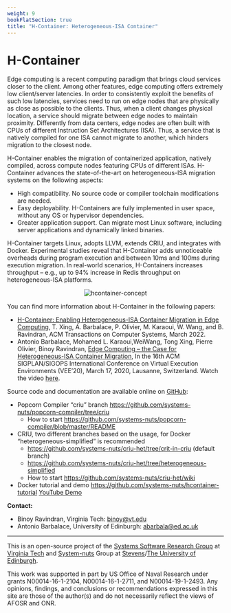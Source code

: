 ```yaml
---
weight: 9
bookFlatSection: true
title: "H-Container: Heterogeneous-ISA Container"
---
```


# H-Container

Edge computing is a recent computing paradigm that brings cloud services closer to the client. Among other features, edge computing offers extremely low client/server latencies. In order to consistently exploit the benefits of such low latencies, services need to run on edge nodes that are physically as close as possible to the clients. Thus, when a client changes physical location, a service should migrate between edge nodes to maintain proximity. Differently from data centers, edge nodes are often built with CPUs of different Instruction Set Architectures (ISA). Thus, a service that is natively compiled for one ISA cannot migrate to another, which hinders migration to the closest node.

H-Container enables the migration of containerized application, natively compiled, across compute nodes featuring CPUs of different ISAs. H-Container advances the state-of-the-art on heterogeneous-ISA migration systems on the following aspects:

- High compatibility. No source code or compiler toolchain modifications are needed.
- Easy deployability. H-Containers are fully implemented in user space, without any OS or hypervisor dependencies.
- Greater application support. Can migrate most Linux software, including server applications and dynamically linked binaries.

H-Container targets Linux, adopts LLVM, extends CRIU, and integrates with Docker. Experimental studies reveal that H-Container adds unnoticeable overheads during program execution and between 10ms and 100ms during execution migration. In real-world scenarios, H-Containers increases throughput – e.g., up to 94% increase in Redis throughput on heterogeneous-ISA platforms.

<p align="center">
  <img src="/images/hcontainer-concept.png" alt="hcontainer-concept">
</p>

You can find more information about H-Container in the following papers:
- [H-Container: Enabling Heterogeneous-ISA Container Migration in Edge Computing](https://dl.acm.org/doi/10.1145/3524452), T. Xing, A. Barbalace, P. Olivier, M. Karaoui, W. Wang, and B. Ravindran, ACM Transactions on Computer Systems, March 2022.
- Antonio Barbalace, Mohamed L. Karaoui,WeiWang, Tong Xing, Pierre Olivier, Binoy Ravindran, [Edge Computing – the Case for Heterogeneous-ISA Container Migration](/publications/hcontainer.pdf), In the  16th ACM SIGPLAN/SIGOPS International Conference on Virtual Execution Environments (VEE’20), March 17, 2020, Lausanne, Switzerland. Watch the video [here](https://www.youtube.com/watch?v=H0cKvYV9O4s).

Source code and documentation are available online on [GitHub](https://github.com/systems-nuts/hcontainer-tutorial/wiki):

- Popcorn Compiler “criu” branch https://github.com/systems-nuts/popcorn-compiler/tree/criu
	- How to start https://github.com/systems-nuts/popcorn-compiler/blob/master/README
- CRIU, two different branches based on the usage, for Docker “heterogeneous-simplified” is recommended
	- https://github.com/systems-nuts/criu-het/tree/crit-in-criu (default branch)
	- https://github.com/systems-nuts/criu-het/tree/heterogeneous-simplified
	- How to start https://github.com/systems-nuts/criu-het/wiki
- Docker tutorial and demo https://github.com/systems-nuts/hcontainer-tutorial     [YouTube Demo](https://www.youtube.com/watch?v=Gj9L169hg50&t=2s)

**Contact:**
- Binoy Ravindran, Virginia Tech: binoy@vt.edu
- Antonio Barbalace, University of Edinburgh: abarbala@ed.ac.uk

---

This is an open-source project of the [Systems Software Research Group](https://ssrg.ece.vt.edu/) at [Virginia Tech](https://vt/edu) and [System-nuts](http://github.com/systems-nuts) Group at [Stevens](http://www.stevens.edu/schaefer-school-engineering-science/departments/computer-science)/[The University of Edinburgh](http://www.ed.ac.uk/informatics).

This work was supported in part by US Office of Naval Research under grants N00014-16-1-2104, N00014-16-1-2711, and N00014-19-1-2493. Any opinions, findings, and conclusions or recommendations expressed in this site are those of the author(s) and do not necessarily reflect the views of AFOSR and ONR.